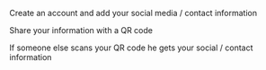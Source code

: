 Create an account and add your social media / contact information

Share your information with a QR code

If someone else scans your QR code he gets your social / contact information
